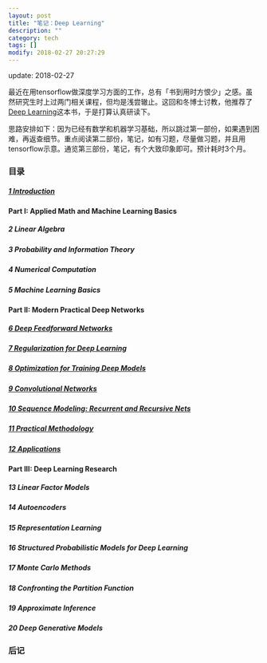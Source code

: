 ```yaml
---
layout: post
title: "笔记：Deep Learning"
description: ""
category: tech
tags: []
modify: 2018-02-27 20:27:29
---
```


update: 2018-02-27


最近在用tensorflow做深度学习方面的工作，总有「书到用时方恨少」之感。虽然研究生时上过两门相关课程，但均是浅尝辙止。这回和冬博士讨教，他推荐了[Deep Learning](http://www.deeplearningbook.org)这本书，于是打算认真研读下。

思路安排如下：因为已经有数学和机器学习基础，所以跳过第一部份，如果遇到困难，再返查细节。重点阅读第二部份，笔记，如有习题，尽量做习题，并且用tensorflow示意。通览第三部份，笔记，有个大致印象即可。预计耗时3个月。


### 目录

##### [1 Introduction](http://nbviewer.jupyter.org/github/facaiy/book_notes/blob/master/deep_learning/Introduction/note.ipynb)

#### Part I: Applied Math and Machine Learning Basics

##### 2 Linear Algebra

##### 3 Probability and Information Theory

##### 4 Numerical Computation

##### 5 Machine Learning Basics

#### Part II: Modern Practical Deep Networks

##### [6 Deep Feedforward Networks](http://nbviewer.jupyter.org/github/facaiy/book_notes/blob/master/deep_learning/Deep_Feedforward_Networks/note.ipynb)

##### [7 Regularization for Deep Learning](http://nbviewer.jupyter.org/github/facaiy/book_notes/blob/master/deep_learning/Regularization_for_Deep_Learning/note.ipynb)

##### [8 Optimization for Training Deep Models](http://nbviewer.jupyter.org/github/facaiy/book_notes/blob/master/deep_learning/Optimization_for_Training_Deep_Models/note.ipynb)

##### [9 Convolutional Networks](http://nbviewer.jupyter.org/github/facaiy/book_notes/blob/master/deep_learning/Convolutional_Networks/note.ipynb)

##### [10 Sequence Modeling: Recurrent and Recursive Nets](http://nbviewer.jupyter.org/github/facaiy/book_notes/blob/master/deep_learning/Sequence_Modeling/note.ipynb)

##### [11 Practical Methodology](http://nbviewer.jupyter.org/github/facaiy/book_notes/blob/master/deep_learning/Practial_Methodology/note.ipynb)

##### [12 Applications](http://nbviewer.jupyter.org/github/facaiy/book_notes/blob/master/deep_learning/Application/note.ipynb)

#### Part III: Deep Learning Research

##### 13 Linear Factor Models

##### 14 Autoencoders

##### 15 Representation Learning

##### 16 Structured Probabilistic Models for Deep Learning

##### 17 Monte Carlo Methods

##### 18 Confronting the Partition Function

##### 19 Approximate Inference

##### 20 Deep Generative Models


### 后记
